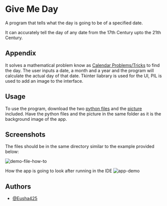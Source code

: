 
# Give Me Day

A program that tells what the day is going to be of a specified date. 

It can accurately tell the day of any date from the 17th Century upto the 21th Century.

## Appendix

It solves a mathematical problem know as [Calendar Problems/Tricks](https://www.hitbullseye.com/Calendar-Tricks.php) to find the day. The user inputs a date, a month and a year and the program will calculate the actual day of that date. Tkinter liabrary is used for the UI, PIL is used to add an image to the interface. 





## Usage

To use the program, download the two [python files]("https://github.com/Eusha425/give-me-day") and the [picture]() included. Have the python files and the picture in the same folder as it is the background image of the app.

## Screenshots

The files should be in the same directory similar to the example provided below:

![demo-file-how-to](https://github.com/Eusha425/give-me-day/blob/main/Files%20Help/File%20in%20the%20same%20folder.png)

How the app is going to look after running in the IDE
![app-demo]("https://github.com/Eusha425/give-me-day/blob/main/Files%20Help/App%20demo.png")
## Authors

- [@Eusha425](https://github.com/Eusha425)

